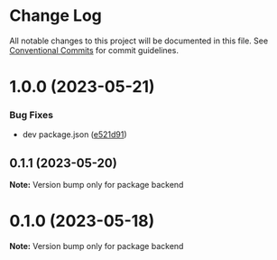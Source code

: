 # Change Log

All notable changes to this project will be documented in this file.
See [Conventional Commits](https://conventionalcommits.org) for commit guidelines.

# 1.0.0 (2023-05-21)


### Bug Fixes

* dev package.json ([e521d91](https://github.com/victor-brown/alkfejl-II-movieDB/commit/e521d91d9ecf8fa0b6fe746a20739a8865c60157))





## 0.1.1 (2023-05-20)

**Note:** Version bump only for package backend





# 0.1.0 (2023-05-18)

**Note:** Version bump only for package backend
